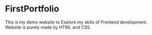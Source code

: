 # FirstPortfolio
This is my demo website to Explore my skills of Frontend development. Website is purely made by HTML and CSS.

